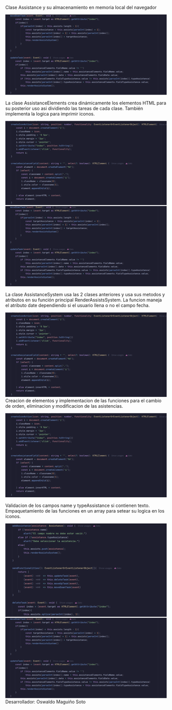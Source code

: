 Clase Assistance y su almacenamiento en memoria local del navegador

![img.png](documentation/img.png)

La clase AssistanceElements crea dinámicamente los elementos HTML para
su posterior uso asi dividiendo las tareas de cada clase. También implementa
la logica para imprimir iconos.

![img_1.png](documentation/img_1.png)
![img.png](documentation/img.png)

La clase AssistanceSystem usa las 2 clases anteriores y usa sus metodos y
atributos en su función principal RenderAssistsSystem. La funcion maneja
el atributo date dependiendo si el usuario llena o no el campo fecha.

![img_1.png](documentation/img_1.png)
Creacion de elementos y implementacion de las funciones para el cambio de
orden, eliminacion y modificacion de las asistencias.

![img_1.png](documentation/img_1.png)

Validacion de los campos name y typeAssistance si contienen texto. Empaquetamiento
de las funciones en un array para setear su logica en los iconos.

![img_2.png](documentation/img_2.png)
![img.png](documentation/img.png)
Desarrollador: Oswaldo Maguiño Soto